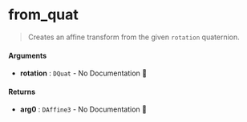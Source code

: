 # from\_quat

>  Creates an affine transform from the given `rotation` quaternion.

#### Arguments

- **rotation** : `DQuat` \- No Documentation 🚧

#### Returns

- **arg0** : `DAffine3` \- No Documentation 🚧